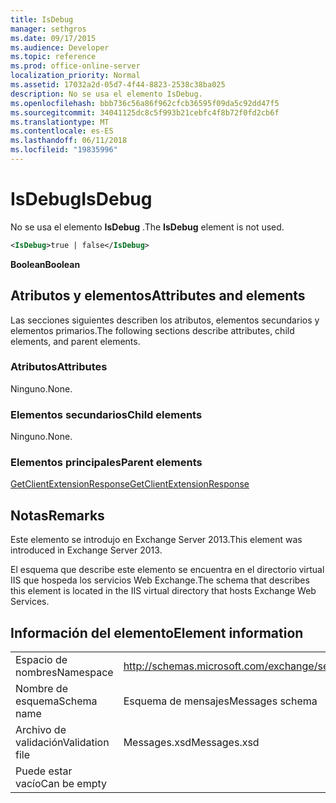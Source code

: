 ```yaml
---
title: IsDebug
manager: sethgros
ms.date: 09/17/2015
ms.audience: Developer
ms.topic: reference
ms.prod: office-online-server
localization_priority: Normal
ms.assetid: 17032a2d-05d7-4f44-8823-2538c38ba025
description: No se usa el elemento IsDebug.
ms.openlocfilehash: bbb736c56a86f962cfcb36595f09da5c92dd47f5
ms.sourcegitcommit: 34041125dc8c5f993b21cebfc4f8b72f0fd2cb6f
ms.translationtype: MT
ms.contentlocale: es-ES
ms.lasthandoff: 06/11/2018
ms.locfileid: "19835996"
---
```

# <a name="isdebug"></a><span data-ttu-id="6fa55-103">IsDebug</span><span class="sxs-lookup"><span data-stu-id="6fa55-103">IsDebug</span></span>

<span data-ttu-id="6fa55-104">No se usa el elemento **IsDebug** .</span><span class="sxs-lookup"><span data-stu-id="6fa55-104">The **IsDebug** element is not used.</span></span> 
  
```XML
<IsDebug>true | false</IsDebug>
```

 <span data-ttu-id="6fa55-105">**Boolean**</span><span class="sxs-lookup"><span data-stu-id="6fa55-105">**Boolean**</span></span>
## <a name="attributes-and-elements"></a><span data-ttu-id="6fa55-106">Atributos y elementos</span><span class="sxs-lookup"><span data-stu-id="6fa55-106">Attributes and elements</span></span>

<span data-ttu-id="6fa55-107">Las secciones siguientes describen los atributos, elementos secundarios y elementos primarios.</span><span class="sxs-lookup"><span data-stu-id="6fa55-107">The following sections describe attributes, child elements, and parent elements.</span></span>
  
### <a name="attributes"></a><span data-ttu-id="6fa55-108">Atributos</span><span class="sxs-lookup"><span data-stu-id="6fa55-108">Attributes</span></span>

<span data-ttu-id="6fa55-109">Ninguno.</span><span class="sxs-lookup"><span data-stu-id="6fa55-109">None.</span></span>
  
### <a name="child-elements"></a><span data-ttu-id="6fa55-110">Elementos secundarios</span><span class="sxs-lookup"><span data-stu-id="6fa55-110">Child elements</span></span>

<span data-ttu-id="6fa55-111">Ninguno.</span><span class="sxs-lookup"><span data-stu-id="6fa55-111">None.</span></span>
  
### <a name="parent-elements"></a><span data-ttu-id="6fa55-112">Elementos principales</span><span class="sxs-lookup"><span data-stu-id="6fa55-112">Parent elements</span></span>

[<span data-ttu-id="6fa55-113">GetClientExtensionResponse</span><span class="sxs-lookup"><span data-stu-id="6fa55-113">GetClientExtensionResponse</span></span>](getclientextensionresponse.md)
  
## <a name="remarks"></a><span data-ttu-id="6fa55-114">Notas</span><span class="sxs-lookup"><span data-stu-id="6fa55-114">Remarks</span></span>

<span data-ttu-id="6fa55-115">Este elemento se introdujo en Exchange Server 2013.</span><span class="sxs-lookup"><span data-stu-id="6fa55-115">This element was introduced in Exchange Server 2013.</span></span>
  
<span data-ttu-id="6fa55-116">El esquema que describe este elemento se encuentra en el directorio virtual IIS que hospeda los servicios Web Exchange.</span><span class="sxs-lookup"><span data-stu-id="6fa55-116">The schema that describes this element is located in the IIS virtual directory that hosts Exchange Web Services.</span></span>
  
## <a name="element-information"></a><span data-ttu-id="6fa55-117">Información del elemento</span><span class="sxs-lookup"><span data-stu-id="6fa55-117">Element information</span></span>

|||
|:-----|:-----|
|<span data-ttu-id="6fa55-118">Espacio de nombres</span><span class="sxs-lookup"><span data-stu-id="6fa55-118">Namespace</span></span>  <br/> |http://schemas.microsoft.com/exchange/services/2006/messages  <br/> |
|<span data-ttu-id="6fa55-119">Nombre de esquema</span><span class="sxs-lookup"><span data-stu-id="6fa55-119">Schema name</span></span>  <br/> |<span data-ttu-id="6fa55-120">Esquema de mensajes</span><span class="sxs-lookup"><span data-stu-id="6fa55-120">Messages schema</span></span>  <br/> |
|<span data-ttu-id="6fa55-121">Archivo de validación</span><span class="sxs-lookup"><span data-stu-id="6fa55-121">Validation file</span></span>  <br/> |<span data-ttu-id="6fa55-122">Messages.xsd</span><span class="sxs-lookup"><span data-stu-id="6fa55-122">Messages.xsd</span></span>  <br/> |
|<span data-ttu-id="6fa55-123">Puede estar vacío</span><span class="sxs-lookup"><span data-stu-id="6fa55-123">Can be empty</span></span>  <br/> ||
   

